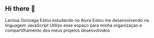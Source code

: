 ## Hi there 👋

<!--
**lahs19/lahs19** is a ✨ _special_ ✨ repository because its `README.md` (this file) appears on your GitHub profile.

Here are some ideas to get you started:

- 🔭 I’m currently working on ...
- 🌱 I’m currently learning ...
- 👯 I’m looking to collaborate on ...
- 🤔 I’m looking for help with ...
- 💬 Ask me about ...
- 📫 How to reach me: ...
- 😄 Pronouns: ...
- ⚡ Fun fact: ...
-->
Larissa Gonzaga
Estou estudando na Alura
Estou me desenvolvendo na linguagem JavaScript
Utilizo esse espaço para minha organizaçao e compartilhamento dos meus projetos desenvolvidos
